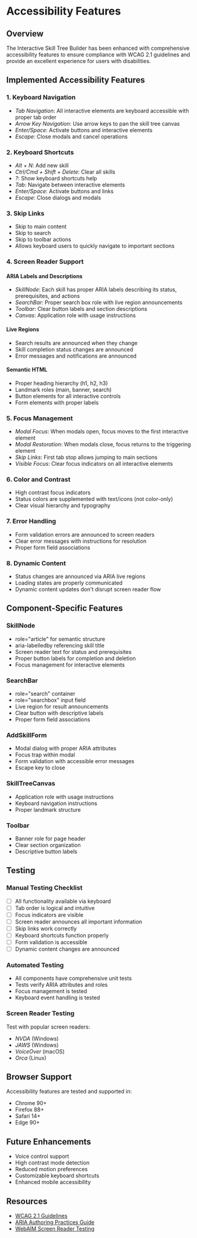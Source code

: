 # Accessibility Features

## Overview

The Interactive Skill Tree Builder has been enhanced with comprehensive accessibility features to ensure compliance with WCAG 2.1 guidelines and provide an excellent experience for users with disabilities.

## Implemented Accessibility Features

### 1. Keyboard Navigation

- *Tab Navigation*: All interactive elements are keyboard accessible with proper tab order
- *Arrow Key Navigation*: Use arrow keys to pan the skill tree canvas
- *Enter/Space*: Activate buttons and interactive elements
- *Escape*: Close modals and cancel operations

### 2. Keyboard Shortcuts

- *Alt + N*: Add new skill
- *Ctrl/Cmd + Shift + Delete*: Clear all skills
- *?*: Show keyboard shortcuts help
- *Tab*: Navigate between interactive elements
- *Enter/Space*: Activate buttons and links
- *Escape*: Close dialogs and modals

### 3. Skip Links

- Skip to main content
- Skip to search
- Skip to toolbar actions
- Allows keyboard users to quickly navigate to important sections

### 4. Screen Reader Support

#### ARIA Labels and Descriptions

- *SkillNode*: Each skill has proper ARIA labels describing its status, prerequisites, and actions
- *SearchBar*: Proper search box role with live region announcements
- *Toolbar*: Clear button labels and section descriptions
- *Canvas*: Application role with usage instructions

#### Live Regions

- Search results are announced when they change
- Skill completion status changes are announced
- Error messages and notifications are announced

#### Semantic HTML

- Proper heading hierarchy (h1, h2, h3)
- Landmark roles (main, banner, search)
- Button elements for all interactive controls
- Form elements with proper labels

### 5. Focus Management

- *Modal Focus*: When modals open, focus moves to the first interactive element
- *Modal Restoration*: When modals close, focus returns to the triggering element
- *Skip Links*: First tab stop allows jumping to main sections
- *Visible Focus*: Clear focus indicators on all interactive elements

### 6. Color and Contrast

- High contrast focus indicators
- Status colors are supplemented with text/icons (not color-only)
- Clear visual hierarchy and typography

### 7. Error Handling

- Form validation errors are announced to screen readers
- Clear error messages with instructions for resolution
- Proper form field associations

### 8. Dynamic Content

- Status changes are announced via ARIA live regions
- Loading states are properly communicated
- Dynamic content updates don't disrupt screen reader flow

## Component-Specific Features

### SkillNode

- role="article" for semantic structure
- aria-labelledby referencing skill title
- Screen reader text for status and prerequisites
- Proper button labels for completion and deletion
- Focus management for interactive elements

### SearchBar

- role="search" container
- role="searchbox" input field
- Live region for result announcements
- Clear button with descriptive labels
- Proper form field associations

### AddSkillForm

- Modal dialog with proper ARIA attributes
- Focus trap within modal
- Form validation with accessible error messages
- Escape key to close

### SkillTreeCanvas

- Application role with usage instructions
- Keyboard navigation instructions
- Proper landmark structure

### Toolbar

- Banner role for page header
- Clear section organization
- Descriptive button labels

## Testing

### Manual Testing Checklist

- [ ] All functionality available via keyboard
- [ ] Tab order is logical and intuitive
- [ ] Focus indicators are visible
- [ ] Screen reader announces all important information
- [ ] Skip links work correctly
- [ ] Keyboard shortcuts function properly
- [ ] Form validation is accessible
- [ ] Dynamic content changes are announced

### Automated Testing

- All components have comprehensive unit tests
- Tests verify ARIA attributes and roles
- Focus management is tested
- Keyboard event handling is tested

### Screen Reader Testing

Test with popular screen readers:

- *NVDA* (Windows)
- *JAWS* (Windows)
- *VoiceOver* (macOS)
- *Orca* (Linux)

## Browser Support

Accessibility features are tested and supported in:

- Chrome 90+
- Firefox 88+
- Safari 14+
- Edge 90+

## Future Enhancements

- Voice control support
- High contrast mode detection
- Reduced motion preferences
- Customizable keyboard shortcuts
- Enhanced mobile accessibility

## Resources

- [WCAG 2.1 Guidelines](https://www.w3.org/WAI/WCAG21/quickref/)
- [ARIA Authoring Practices Guide](https://www.w3.org/WAI/ARIA/apg/)
- [WebAIM Screen Reader Testing](https://webaim.org/articles/screenreader_testing/)